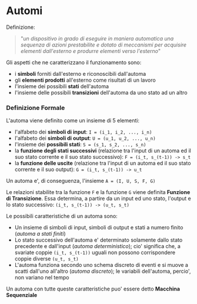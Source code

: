 # Automi

Definizione:

> "_un dispositivo in grado di eseguire in maniera automatica una sequenza di azioni prestabilite e dotato di meccanismi per acquisire elementi dall'esterno e produrre elementi verso l'esterno_"

Gli aspetti che ne caratterizzano il funzionamento sono:

* i **simboli** forniti dall'esterno e riconoscibili dall'automa
* gli **elementi prodotti** all'esterno come risultati di un lavoro
* l'insieme dei possibili **stati** dell'automa
* l'insieme delle possibili **transizioni** dell'automa da uno stato ad un altro

### Definizione Formale

L'automa viene definito come un insieme di 5 elementi:

* l'alfabeto dei **simboli di input**: `I = (i_1, i_2, ..., i_n)`
* l'alfabeto dei **simboli di output**: `U = (u_1, u_2, ..., u_n)`
* l'insieme dei **possibili stati**: `S = (s_1, s_2, ..., s_n)`
* la **funzione degli stati successivi** (relazione tra l'input di un automa ed il suo stato corrente e il suo stato successivo): `F = (i_t, s_(t-1)) -> s_t`
* la **funzione delle uscite** (relazione tra l'input di un automa ed il suo stato corrente e il suo output): `G = (i_t, s_(t-1)) -> u_t`

Un automa e', di conseguenza, l'insieme `A = (I, U, S, F, G)`

Le relazioni stabilite tra la funzione `F` e la funzione `G` viene definita **Funzione di Transizione**. Essa determina, a partire da un input ed uno stato, l'output e lo stato successivo: `(i_t, s_(t-1)) -> (u_t, s_t)`

Le possibili caratteristiche di un automa sono:

* Un insieme di simboli di input, simboli di output e stati a numero finito (_automa a stati finiti_)
* Lo stato successivo dell'automa e' determinato solamente dallo stato precedente e dall'input (_automa deterministico_); cio' significa che, a svariate coppie `(i_t, s_(t-1))` uguali non possono corrispondere coppie diverse `(u_t, s_t)`
* L'automa funziona secondo uno schema discreto di eventi e si muove a scatti dall'uno all'altro (_automa discreto_); le variabili dell'automa, percio', non variano nel tempo

Un automa con tutte queste caratteristiche puo' essere detto **Macchina Sequenziale**
